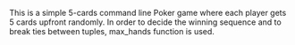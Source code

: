 This is a simple 5-cards command line Poker game where each player gets 5 cards upfront randomly. In order to decide the winning sequence and to break ties between tuples, max_hands function is used.

